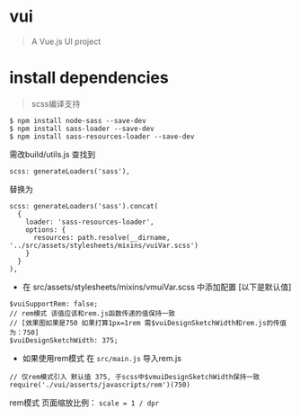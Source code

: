 # vui

> A Vue.js UI project

# install dependencies

> scss编译支持

```
$ npm install node-sass --save-dev
$ npm install sass-loader --save-dev
$ npm install sass-resources-loader --save-dev
```
需改build/utils.js 查找到
```
scss: generateLoaders('sass'),
```
替换为
```
scss: generateLoaders('sass').concat(
  {
    loader: 'sass-resources-loader',
    options: {
      resources: path.resolve(__dirname, '../src/assets/stylesheets/mixins/vuiVar.scss')
    }
  }
),
```
- 在 src/assets/stylesheets/mixins/vmuiVar.scss 中添加配置 [以下是默认值]
```
$vuiSupportRem: false;
// rem模式 该值应该和rem.js函数传递的值保持一致 
// [效果图如果是750 如果打算1px=1rem 需$vuiDesignSketchWidth和rem.js的传值为：750]
$vuiDesignSketchWidth: 375;
```
- 如果使用rem模式 在 `src/main.js` 导入rem.js
```
// 仅rem模式引入 默认值 375, 于scss中$vmuiDesignSketchWidth保持一致
require('./vui/asserts/javascripts/rem')(750)
```
rem模式 页面缩放比例： `scale = 1 / dpr`

